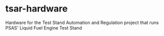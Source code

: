 # tsar-hardware
Hardware for the Test Stand Automation and Regulation project that runs PSAS' Liquid Fuel Engine Test Stand
